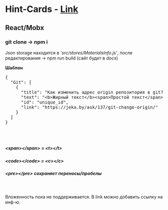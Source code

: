 # Hint-Cards - <a href="https://mokka86coffee.github.io/Hint-Cards/">Link</a>
<h2>React/Mobx</h2>
<h3>git clone -> npm i</h3>
<p> Json storage находится в <em>'src/stores/MaterialsInfo.js'</em>, после редактирования -> npm run build (сайт будет в <em>docs</em>)</p>
<b>Шаблон</b><br>
<pre>{
  "Git": [
    {
      "title": "Как изменить адрес origin репозитория в git?",
      "text": "&lt;b&gt;Жирный текст&lt;/b&gt;&lt;span&gt;Простой текст&lt;/span&gt;&lt;code&gt;Ваш код&lt;/code&gt;&lt;br&gt;&lt;br&gt;&lt;br&gt;",
      "id": "unique_id",
      "link": "https://jeka.by/ask/137/git-change-origin/"
    }
  ]
}

</pre>
<br>
<h5>&lt;span&gt;&lt;/span&gt; = &lt;t&gt;&lt;/t&gt;</h5>
<h5>&lt;code&gt;&lt;/code&gt; = &lt;c&gt;&lt;/c&gt;</h5>
<h5>&lt;pre&gt;&lt;/pre&gt; сохраняет переносы/пробелы</h5>
<br/><br/>
Вложенность пока не поддерживается. В link можно добавить ссылку на инф-ю.

